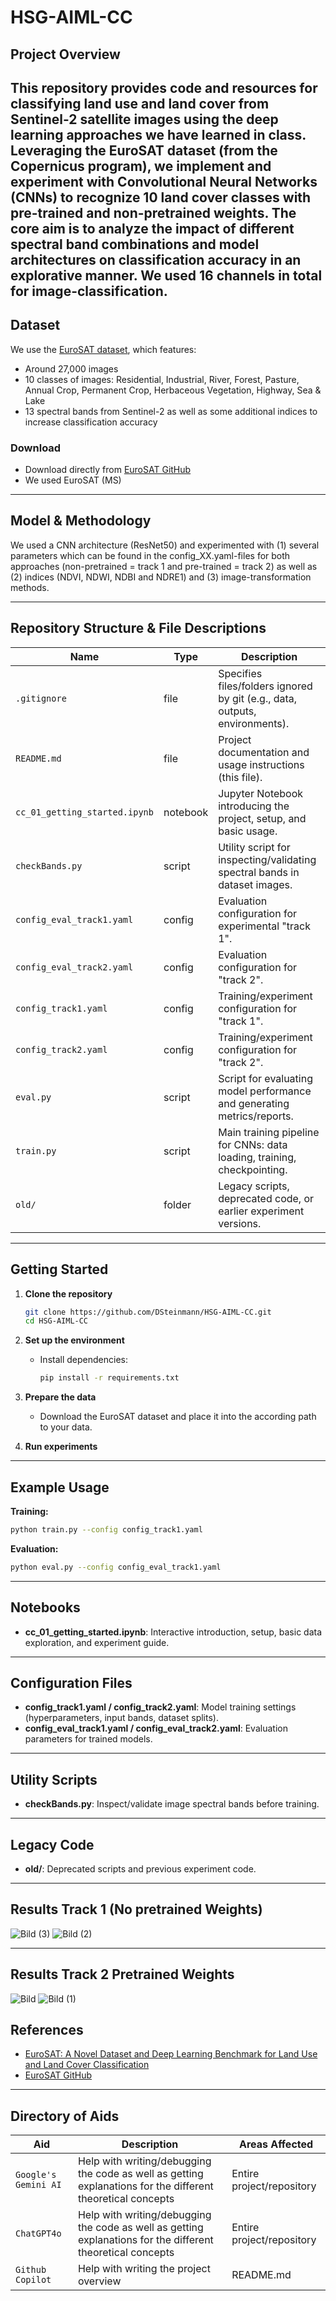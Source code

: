 # HSG-AIML-CC


## Project Overview

This repository provides code and resources for classifying **land use and land cover** from **Sentinel-2 satellite images** using the deep learning approaches we have learned in class. Leveraging the **EuroSAT dataset** (from the Copernicus program), we implement and experiment with **Convolutional Neural Networks (CNNs)** to recognize 10 land cover classes with pre-trained and non-pretrained weights. The core aim is to analyze the impact of different spectral band combinations and model architectures on classification accuracy in an explorative manner. We used 16 channels in total for image-classification.
---
## Dataset

We use the [EuroSAT dataset](https://github.com/phelber/eurosat), which features:
- Around 27,000 images
- 10 classes of images: Residential, Industrial, River, Forest, Pasture, Annual Crop, Permanent Crop, Herbaceous Vegetation, Highway, Sea & Lake
- 13 spectral bands from Sentinel-2 as well as some additional indices to increase classification accuracy

### Download

- Download directly from [EuroSAT GitHub](https://github.com/phelber/eurosat)
- We used EuroSAT (MS)
---

## Model & Methodology

We used a CNN architecture (ResNet50) and experimented with (1) several parameters which can be found in the config_XX.yaml-files for both approaches (non-pretrained = track 1 and pre-trained = track 2) as well as (2) indices (NDVI, NDWI, NDBI and NDRE1) and (3) image-transformation methods.

---

## Repository Structure & File Descriptions

| Name                          | Type      | Description |
|-------------------------------|-----------|-------------|
| `.gitignore`                  | file      | Specifies files/folders ignored by git (e.g., data, outputs, environments). |
| `README.md`                   | file      | Project documentation and usage instructions (this file). |
| `cc_01_getting_started.ipynb` | notebook  | Jupyter Notebook introducing the project, setup, and basic usage. |
| `checkBands.py`               | script    | Utility script for inspecting/validating spectral bands in dataset images. |
| `config_eval_track1.yaml`     | config    | Evaluation configuration for experimental "track 1". |
| `config_eval_track2.yaml`     | config    | Evaluation configuration for "track 2". |
| `config_track1.yaml`          | config    | Training/experiment configuration for "track 1". |
| `config_track2.yaml`          | config    | Training/experiment configuration for "track 2". |
| `eval.py`                     | script    | Script for evaluating model performance and generating metrics/reports. |
| `train.py`                    | script    | Main training pipeline for CNNs: data loading, training, checkpointing. |
| `old/`                        | folder    | Legacy scripts, deprecated code, or earlier experiment versions. |

---

## Getting Started

1. **Clone the repository**
   ```sh
   git clone https://github.com/DSteinmann/HSG-AIML-CC.git
   cd HSG-AIML-CC
   ```

2. **Set up the environment**
   - Install dependencies:
     ```sh
     pip install -r requirements.txt
     ```
3. **Prepare the data**
   - Download the EuroSAT dataset and place it into the according path to your data.
4. **Run experiments**
---

## Example Usage

**Training:**
```sh
python train.py --config config_track1.yaml
```

**Evaluation:**
```sh
python eval.py --config config_eval_track1.yaml
```

---

## Notebooks

- **cc_01_getting_started.ipynb**: Interactive introduction, setup, basic data exploration, and experiment guide.

---

## Configuration Files

- **config_track1.yaml / config_track2.yaml**: Model training settings (hyperparameters, input bands, dataset splits).
- **config_eval_track1.yaml / config_eval_track2.yaml**: Evaluation parameters for trained models.

---

## Utility Scripts

- **checkBands.py**: Inspect/validate image spectral bands before training.

---

## Legacy Code

- **old/**: Deprecated scripts and previous experiment code.

---

## Results Track 1 (No pretrained Weights)
![Bild (3)](https://github.com/user-attachments/assets/986b2d7e-1526-4f61-9c5d-0ccee114cf2a)
![Bild (2)](https://github.com/user-attachments/assets/92fc1a94-91f6-41d7-8e58-da617ffff507)

---
## Results Track 2 Pretrained Weights
![Bild](https://github.com/user-attachments/assets/41fb4590-d4dc-43f8-a5a8-7a760f80a3fc)
![Bild (1)](https://github.com/user-attachments/assets/f5626d66-d5d7-481b-a771-d00853475362)



## References

- [EuroSAT: A Novel Dataset and Deep Learning Benchmark for Land Use and Land Cover Classification](https://arxiv.org/abs/1709.00029)
- [EuroSAT GitHub](https://github.com/phelber/eurosat)

---
## Directory of Aids 

| Aid                          | Description      | Areas Affected |
|-------------------------------|-----------|-------------|
| `Google's Gemini AI`          | Help with writing/debugging the code as well as getting explanations for the different theoretical concepts        | Entire project/repository |
| `ChatGPT4o`                   | Help with writing/debugging the code as well as getting explanations for the different theoretical concepts        | Entire project/repository |
| `Github Copilot` | Help with writing the project overview  | README.md |

